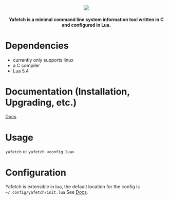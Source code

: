 <p align="center"> <img src="https://files.warpcorp.org/img/yafetch.pn"> </p>


<h4 align="center">Yafetch is a minimal command line system information tool written in C and configured in Lua. </h4>

# Dependencies
- currently only supports linux
- a C compiler
- Lua 5.4

# Documentation (Installation, Upgrading, etc.)

[Docs](/docs)


# Usage
`yafetch` or `yafetch <config.lua>`


# Configuration
Yafetch is extensible in lua, the default location for the config is `~/.config/yafetch/init.lua`
See [Docs](/docs/functions.md).
